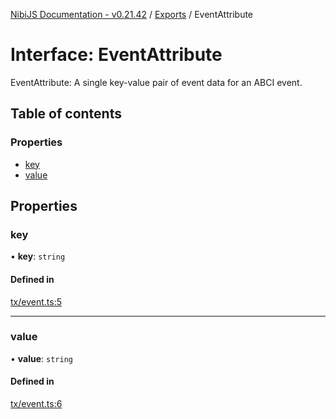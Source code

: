 [NibiJS Documentation - v0.21.42](../intro.md) / [Exports](../modules.md) / EventAttribute

# Interface: EventAttribute

EventAttribute: A single key-value pair of event data for an ABCI event.

## Table of contents

### Properties

- [key](EventAttribute.md#key)
- [value](EventAttribute.md#value)

## Properties

### key

• **key**: `string`

#### Defined in

[tx/event.ts:5](https://github.com/NibiruChain/ts-sdk/blob/f607ea4/packages/nibijs/src/tx/event.ts#L5)

---

### value

• **value**: `string`

#### Defined in

[tx/event.ts:6](https://github.com/NibiruChain/ts-sdk/blob/f607ea4/packages/nibijs/src/tx/event.ts#L6)
